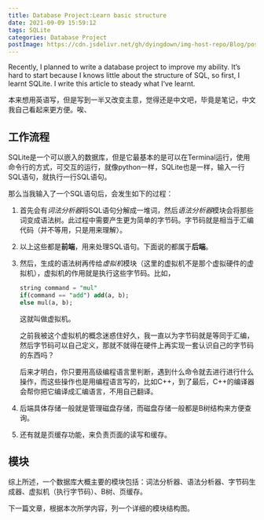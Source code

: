 ```yaml
---
title: Database Project:Learn basic structure
date: 2021-09-09 15:59:12
tags: SQLite
categories: Database Project
postImage: https://cdn.jsdelivr.net/gh/dyingdown/img-host-repo/Blog/post/20210918210131.jpg
---
```


Recently, I planned to write a database project to improve my ability. It’s hard to start because I knows little about the structure of SQL, so first, I learnt SQLite. I write this article to steady what I‘ve learnt.

<!--more-->

本来想用英语写，但是写到一半又改变主意，觉得还是中文吧，毕竟是笔记，中文我自己看起来更方便。唉、

## 工作流程

SQLite是一个可以嵌入的数据库，但是它最基本的是可以在Terminal运行，使用命令行的方式，可交互的运行，就像python一样，SQLite也是一样，输入一行SQL语句，就执行一行SQL语句。

那么当我输入了一个SQL语句后，会发生如下的过程：

1. 首先会有*词法分析器*将SQL语句分解成一堆词，然后*语法分析器*模块会将那些词变成语法树。此过程中需要产生更为简单的字节码。字节码就是相当于汇编代码（并不等用，只是用来理解）。

2. 以上这些都是**前端**，用来处理SQL语句。下面说的都属于**后端**。

3. 然后，生成的语法树再传给*虚拟机*模块（这里的虚拟机不是那个虚拟硬件的虚拟机），虚拟机的作用就是执行这些字节码。比如，

   ```sql
   string command = "mul"
   if(command == "add") add(a, b);
   else mul(a, b);
   ```

   这就叫做虚拟机。

   之前我被这个虚拟机的概念迷惑住好久，我一直以为字节码就是等同于汇编，然后字节码可以自己定义，那就不就得在硬件上再实现一套认识自己的字节码的东西吗？

   后来才明白，你只要用高级编程语言里判断，遇到什么命令就去进行进行什么操作，而这些操作也是用编程语言写的，比如C++，到了最后，C++的编译器会帮你把它编译成汇编语言，不用自己翻译。

4. 后端具体存储一般就是管理磁盘存储，而磁盘存储一般都是B树结构来方便查询。

5. 还有就是页缓存功能，来负责页面的读写和缓存。

## 模块

综上所述，一个数据库大概主要的模块包括：词法分析器、语法分析器、字节码生成器、虚拟机（执行字节码）、B树、页缓存。

下一篇文章，根据本次所学内容，列一个详细的模块结构图。